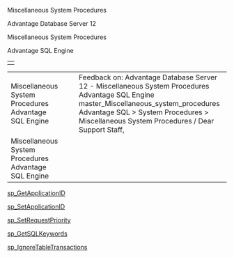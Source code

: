 Miscellaneous System Procedures




Advantage Database Server 12  

Miscellaneous System Procedures

Advantage SQL Engine

|  |
| --- |
|  |

|  |  |  |  |  |
| --- | --- | --- | --- | --- |
| Miscellaneous System Procedures  Advantage SQL Engine |  |  | Feedback on: Advantage Database Server 12 - Miscellaneous System Procedures Advantage SQL Engine master\_Miscellaneous\_system\_procedures Advantage SQL > System Procedures > Miscellaneous System Procedures / Dear Support Staff, |  |
| Miscellaneous System Procedures  Advantage SQL Engine |  |  |  |  |

[sp\_GetApplicationID](master_sp_getapplicationid.htm)

[sp\_SetApplicationID](master_sp_setapplicationid.htm)

[sp\_SetRequestPriority](master_sp_setrequestpriority.htm)

[sp\_GetSQLKeywords](master_sp_getsqlkeywords.htm)

[sp\_IgnoreTableTransactions](master_sp_ignoretransactions.htm)